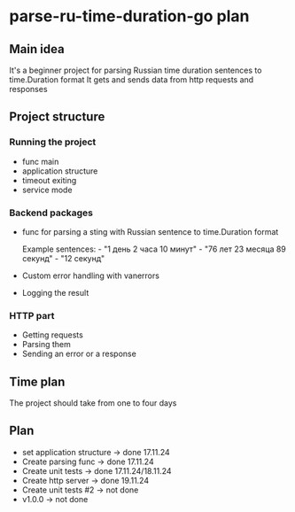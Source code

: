 # parse-ru-time-duration-go plan

## Main idea

It's a beginner project for parsing Russian time duration sentences to time.Duration format
It gets and sends data from http requests and responses

## Project structure

### Running the project

- func main
- application structure
- timeout exiting
- service mode

### Backend packages

- func for parsing a sting with Russian sentence to time.Duration format

    Example sentences:
        - "1 день 2 часа 10 минут"
        - "76 лет 23 месяца 89 секунд"
        - "12 секунд"
- Custom error handling with vanerrors
- Logging the result

### HTTP part

- Getting requests
- Parsing them
- Sending an error or a response

## Time plan

The project should take from one to four days

## Plan

- set application structure -> done 17.11.24
- Create parsing func -> done 17.11.24
- Create unit tests -> done 17.11.24/18.11.24
- Create http server -> done 19.11.24
- Create unit tests #2 -> not done
- v1.0.0 -> not done
